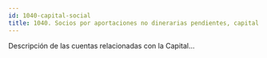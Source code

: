 ```yaml
---
id: 1040-capital-social
title: 1040. Socios por aportaciones no dinerarias pendientes, capital social
---
```

Descripción de las cuentas relacionadas con la Capital...
